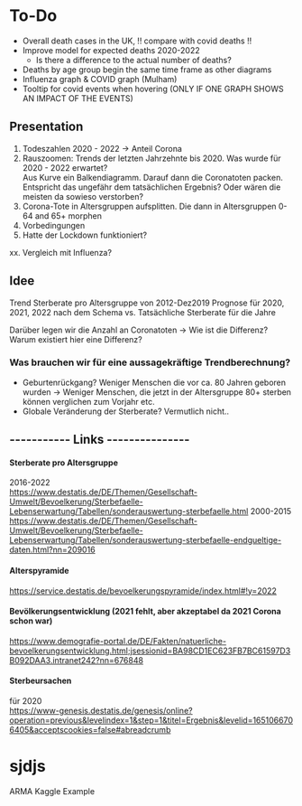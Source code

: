 # To-Do
* Overall death cases in the UK, !! compare with covid deaths !!
* Improve model for expected deaths 2020-2022
    * Is there a difference to the actual number of deaths?
* Deaths by age group begin the same time frame as other diagrams
* Influenza graph & COVID graph (Mulham)
* Tooltip for covid events when hovering (ONLY IF ONE GRAPH SHOWS AN IMPACT OF THE EVENTS)
  
## Presentation
1. Todeszahlen 2020 - 2022 -> Anteil Corona
2. Rauszoomen: Trends der letzten Jahrzehnte bis 2020. Was wurde für 2020 - 2022 erwartet? \
Aus Kurve ein Balkendiagramm. Darauf dann die Coronatoten packen. Entspricht das ungefähr dem tatsächlichen Ergebnis? Oder wären die meisten da sowieso verstorben?
3. Corona-Tote in Altersgruppen aufsplitten. Die dann in Altersgruppen 0-64 and 65+ morphen
4. Vorbedingungen
5. Hatte der Lockdown funktioniert?

xx. Vergleich mit Influenza?


## Idee
Trend Sterberate pro Altersgruppe von 2012-Dez2019
Prognose für 2020, 2021, 2022 nach dem Schema
vs. Tatsächliche Sterberate für die Jahre

Darüber legen wir die Anzahl an Coronatoten
-> Wie ist die Differenz? Warum existiert hier eine Differenz?


### Was brauchen wir für eine aussagekräftige Trendberechnung?
- Geburtenrückgang?
    Weniger Menschen die vor ca. 80 Jahren geboren wurden -> Weniger Menschen, die jetzt in der Altersgruppe 80+ sterben können verglichen zum Vorjahr etc.
- Globale Veränderung der Sterberate?
    Vermutlich nicht..

## ----------- Links ---------------

#### Sterberate pro Altersgruppe
2016-2022\
https://www.destatis.de/DE/Themen/Gesellschaft-Umwelt/Bevoelkerung/Sterbefaelle-Lebenserwartung/Tabellen/sonderauswertung-sterbefaelle.html
2000-2015\
https://www.destatis.de/DE/Themen/Gesellschaft-Umwelt/Bevoelkerung/Sterbefaelle-Lebenserwartung/Tabellen/sonderauswertung-sterbefaelle-endgueltige-daten.html?nn=209016

#### Alterspyramide
https://service.destatis.de/bevoelkerungspyramide/index.html#!y=2022

#### Bevölkerungsentwicklung (2021 fehlt, aber akzeptabel da 2021 Corona schon war)
https://www.demografie-portal.de/DE/Fakten/natuerliche-bevoelkerungsentwicklung.html;jsessionid=BA98CD1EC623FB7BC61597D3B092DAA3.intranet242?nn=676848

#### Sterbeursachen
für 2020\
https://www-genesis.destatis.de/genesis/online?operation=previous&levelindex=1&step=1&titel=Ergebnis&levelid=1651066706405&acceptscookies=false#abreadcrumb

# sjdjs
ARMA
Kaggle Example